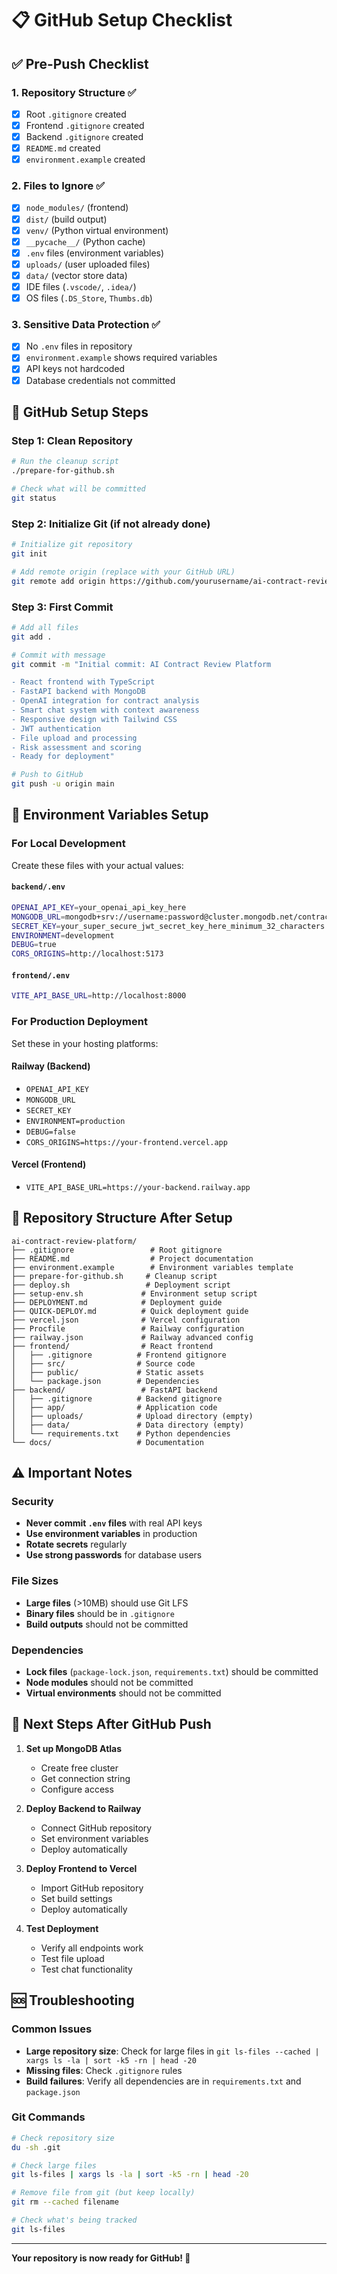 # 📋 GitHub Setup Checklist

## ✅ Pre-Push Checklist

### 1. **Repository Structure** ✅
- [x] Root `.gitignore` created
- [x] Frontend `.gitignore` created  
- [x] Backend `.gitignore` created
- [x] `README.md` created
- [x] `environment.example` created

### 2. **Files to Ignore** ✅
- [x] `node_modules/` (frontend)
- [x] `dist/` (build output)
- [x] `venv/` (Python virtual environment)
- [x] `__pycache__/` (Python cache)
- [x] `.env` files (environment variables)
- [x] `uploads/` (user uploaded files)
- [x] `data/` (vector store data)
- [x] IDE files (`.vscode/`, `.idea/`)
- [x] OS files (`.DS_Store`, `Thumbs.db`)

### 3. **Sensitive Data Protection** ✅
- [x] No `.env` files in repository
- [x] `environment.example` shows required variables
- [x] API keys not hardcoded
- [x] Database credentials not committed

## 🚀 GitHub Setup Steps

### Step 1: Clean Repository
```bash
# Run the cleanup script
./prepare-for-github.sh

# Check what will be committed
git status
```

### Step 2: Initialize Git (if not already done)
```bash
# Initialize git repository
git init

# Add remote origin (replace with your GitHub URL)
git remote add origin https://github.com/yourusername/ai-contract-review-platform.git
```

### Step 3: First Commit
```bash
# Add all files
git add .

# Commit with message
git commit -m "Initial commit: AI Contract Review Platform

- React frontend with TypeScript
- FastAPI backend with MongoDB
- OpenAI integration for contract analysis
- Smart chat system with context awareness
- Responsive design with Tailwind CSS
- JWT authentication
- File upload and processing
- Risk assessment and scoring
- Ready for deployment"

# Push to GitHub
git push -u origin main
```

## 🔧 Environment Variables Setup

### For Local Development
Create these files with your actual values:

#### `backend/.env`
```bash
OPENAI_API_KEY=your_openai_api_key_here
MONGODB_URL=mongodb+srv://username:password@cluster.mongodb.net/contract_review
SECRET_KEY=your_super_secure_jwt_secret_key_here_minimum_32_characters
ENVIRONMENT=development
DEBUG=true
CORS_ORIGINS=http://localhost:5173
```

#### `frontend/.env`
```bash
VITE_API_BASE_URL=http://localhost:8000
```

### For Production Deployment
Set these in your hosting platforms:

#### Railway (Backend)
- `OPENAI_API_KEY`
- `MONGODB_URL`
- `SECRET_KEY`
- `ENVIRONMENT=production`
- `DEBUG=false`
- `CORS_ORIGINS=https://your-frontend.vercel.app`

#### Vercel (Frontend)
- `VITE_API_BASE_URL=https://your-backend.railway.app`

## 📁 Repository Structure After Setup

```
ai-contract-review-platform/
├── .gitignore                 # Root gitignore
├── README.md                  # Project documentation
├── environment.example        # Environment variables template
├── prepare-for-github.sh     # Cleanup script
├── deploy.sh                 # Deployment script
├── setup-env.sh             # Environment setup script
├── DEPLOYMENT.md            # Deployment guide
├── QUICK-DEPLOY.md          # Quick deployment guide
├── vercel.json              # Vercel configuration
├── Procfile                 # Railway configuration
├── railway.json             # Railway advanced config
├── frontend/                # React frontend
│   ├── .gitignore          # Frontend gitignore
│   ├── src/                # Source code
│   ├── public/             # Static assets
│   └── package.json        # Dependencies
├── backend/                 # FastAPI backend
│   ├── .gitignore          # Backend gitignore
│   ├── app/                # Application code
│   ├── uploads/            # Upload directory (empty)
│   ├── data/               # Data directory (empty)
│   └── requirements.txt    # Python dependencies
└── docs/                   # Documentation
```

## ⚠️ Important Notes

### Security
- **Never commit `.env` files** with real API keys
- **Use environment variables** in production
- **Rotate secrets** regularly
- **Use strong passwords** for database users

### File Sizes
- **Large files** (>10MB) should use Git LFS
- **Binary files** should be in `.gitignore`
- **Build outputs** should not be committed

### Dependencies
- **Lock files** (`package-lock.json`, `requirements.txt`) should be committed
- **Node modules** should not be committed
- **Virtual environments** should not be committed

## 🎯 Next Steps After GitHub Push

1. **Set up MongoDB Atlas**
   - Create free cluster
   - Get connection string
   - Configure access

2. **Deploy Backend to Railway**
   - Connect GitHub repository
   - Set environment variables
   - Deploy automatically

3. **Deploy Frontend to Vercel**
   - Import GitHub repository
   - Set build settings
   - Deploy automatically

4. **Test Deployment**
   - Verify all endpoints work
   - Test file upload
   - Test chat functionality

## 🆘 Troubleshooting

### Common Issues
- **Large repository size**: Check for large files in `git ls-files --cached | xargs ls -la | sort -k5 -rn | head -20`
- **Missing files**: Check `.gitignore` rules
- **Build failures**: Verify all dependencies are in `requirements.txt` and `package.json`

### Git Commands
```bash
# Check repository size
du -sh .git

# Check large files
git ls-files | xargs ls -la | sort -k5 -rn | head -20

# Remove file from git (but keep locally)
git rm --cached filename

# Check what's being tracked
git ls-files
```

---

**Your repository is now ready for GitHub! 🎉**
